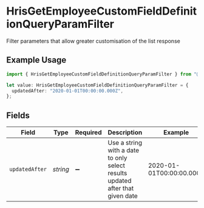 # HrisGetEmployeeCustomFieldDefinitionQueryParamFilter

Filter parameters that allow greater customisation of the list response

## Example Usage

```typescript
import { HrisGetEmployeeCustomFieldDefinitionQueryParamFilter } from "@stackone/stackone-client-ts/sdk/models/operations";

let value: HrisGetEmployeeCustomFieldDefinitionQueryParamFilter = {
  updatedAfter: "2020-01-01T00:00:00.000Z",
};
```

## Fields

| Field                                                                         | Type                                                                          | Required                                                                      | Description                                                                   | Example                                                                       |
| ----------------------------------------------------------------------------- | ----------------------------------------------------------------------------- | ----------------------------------------------------------------------------- | ----------------------------------------------------------------------------- | ----------------------------------------------------------------------------- |
| `updatedAfter`                                                                | *string*                                                                      | :heavy_minus_sign:                                                            | Use a string with a date to only select results updated after that given date | 2020-01-01T00:00:00.000Z                                                      |